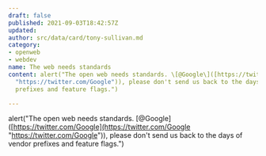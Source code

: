 ```yaml
---
draft: false
published: 2021-09-03T18:42:57Z
updated: 
author: src/data/card/tony-sullivan.md
category:
- openweb
- webdev
name: The web needs standards
content: alert("The open web needs standards. \[@Google\]([https://twitter.com/Google](https://twitter.com/Google
  "https://twitter.com/Google")), please don't send us back to the days of vendor
  prefixes and feature flags.")

---
```

alert("The open web needs standards. \[@Google\]([https://twitter.com/Google](https://twitter.com/Google "https://twitter.com/Google")), please don't send us back to the days of vendor prefixes and feature flags.")